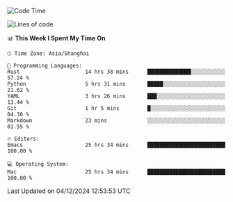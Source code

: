 <!--START_SECTION:waka-->
![Code Time](http://img.shields.io/badge/Code%20Time-2%2C334%20hrs%2053%20mins-blue)

![Lines of code](https://img.shields.io/badge/From%20Hello%20World%20I%27ve%20Written-309.1%20thousand%20lines%20of%20code-blue)

📊 **This Week I Spent My Time On** 

```text
🕑︎ Time Zone: Asia/Shanghai

💬 Programming Languages: 
Rust                     14 hrs 38 mins      ██████████████░░░░░░░░░░░   57.24 % 
Python                   5 hrs 31 mins       █████░░░░░░░░░░░░░░░░░░░░   21.62 % 
YAML                     3 hrs 26 mins       ███░░░░░░░░░░░░░░░░░░░░░░   13.44 % 
Git                      1 hr 5 mins         █░░░░░░░░░░░░░░░░░░░░░░░░   04.30 % 
Markdown                 23 mins             ░░░░░░░░░░░░░░░░░░░░░░░░░   01.55 % 

🔥 Editors: 
Emacs                    25 hrs 34 mins      █████████████████████████   100.00 % 

💻 Operating System: 
Mac                      25 hrs 34 mins      █████████████████████████   100.00 % 
```


 Last Updated on 04/12/2024 12:53:53 UTC
<!--END_SECTION:waka-->

